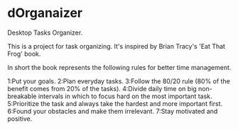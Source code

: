 dOrganaizer
===========
Desktop Tasks Organizer.

This is a project for task organizing.
It's inspired by Brian Tracy's 'Eat That Frog' book.

In short the book represents the following rules for better time management.

1:Put your goals.
2:Plan everyday tasks.
3:Follow the 80/20 rule (80% of the benefit comes from 20% of the tasks).
4:Divide daily time on big non-breakable intervals in which to focus hard on the most important task.
5:Prioritize the task and always take the hardest and more important first.
6:Found your obstacles and make them irrelevant.
7:Stay motivated and positive.
